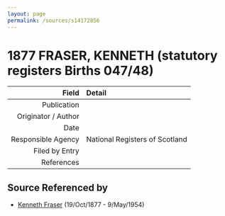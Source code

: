 ```yaml
---
layout: page
permalink: /sources/s14172856
---
```


# 1877 FRASER, KENNETH (statutory registers Births 047/48)

Field | Detail
---:|:---
Publication | 
Originator / Author | 
Date | 
Responsible Agency | National Registers of Scotland
Filed by Entry | 
References | 

## Source Referenced by

* [Kenneth Fraser](../people/@91376191@-kenneth-fraser-b1877-10-19-d1954-5-9.md) (19/Oct/1877 - 9/May/1954)
